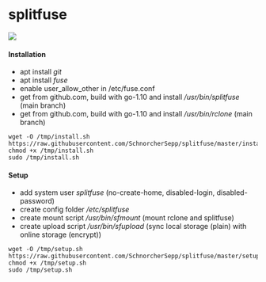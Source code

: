 # splitfuse

[![](https://dockerbuildbadges.quelltext.eu/status.svg?organization=schnorchersepp&repository=splitfuse)](https://hub.docker.com/r/schnorchersepp/splitfuse/builds/)  



#### Installation
 - apt install *git*
 - apt install *fuse*
 - enable user_allow_other in /etc/fuse.conf
 - get from github.com, build with go-1.10 and install */usr/bin/splitfuse* (main branch)
 - get from github.com, build with go-1.10 and install */usr/bin/rclone* (main branch)

```
wget -O /tmp/install.sh https://raw.githubusercontent.com/SchnorcherSepp/splitfuse/master/install.sh
chmod +x /tmp/install.sh
sudo /tmp/install.sh
```


#### Setup
 - add system user *splitfuse* (no-create-home, disabled-login, disabled-password)
 - create config folder */etc/splitfuse*
 - create mount script */usr/bin/sfmount* (mount rclone and splitfuse)
 - create upload script */usr/bin/sfupload* (sync local storage (plain) with online storage (encrypt))

```
wget -O /tmp/setup.sh https://raw.githubusercontent.com/SchnorcherSepp/splitfuse/master/setup.sh
chmod +x /tmp/setup.sh
sudo /tmp/setup.sh
```
